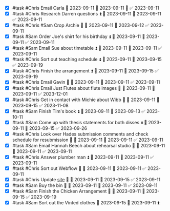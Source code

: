 - [x] #task #Chris Email Carla 📅 2023-09-11 🛫 2023-09-11 🔺 ✅ 2023-09-11
- [x] #task #Chris Research Darren questions ⏫ 🛫 2023-09-11 📅 2023-09-11 ✅ 2023-09-11
- [x] #task #Chris #Sam Crop Archie 🔼 🛫 2023-09-11 📅 2023-09-12 ✅ 2023-09-11
- [x] #task #Sam Order Joe's shirt for his birthday ⏫ 🛫 2023-09-11 📅 2023-09-11 ✅ 2023-09-11
- [x] #task #Sam Email Sue about timetable ⏫ 🛫 2023-09-11 📅 2023-09-11 ✅ 2023-09-11
- [x] #task #Chris Sort out teaching schedule ⏫ 🛫 2023-09-11 📅 2023-09-15 ✅ 2023-09-19
- [x] #task #Chris Finish the arrangement ⏫ 🛫 2023-09-11 📅 2023-09-15 ✅ 2023-09-19
- [x] #task #Chris Email Gavin 🔼 🛫 2023-09-11 📅 2023-09-11 ✅ 2023-09-11
- [x] #task #Chris Email Just Flutes about flute images 🔼 🛫 2023-09-11 📅 2023-09-11 ✅ 2023-12-01
- [x] #task #Chris Get in contact with Michie about Wibb 🔼 🛫 2023-09-11 📅 2023-09-15 ✅ 2023-11-08
- [x] #task #Sam Finish Tim's book ⏫ 🛫 2023-09-11 📅 2023-09-13 ✅ 2023-10-11
- [x] #task #Sam Come up with thesis statements for both disses ⏫ 🛫 2023-09-11 📅 2023-09-15 ✅ 2023-09-26
- [x] #task #Chris Look over Hades submission comments and check schedule for resubmission 🔼 🛫 2023-09-11 📅 2023-09-11 ✅ 2023-09-11
- [x] #task #Sam Email Hannah Beech about rehearsal studio 🔼 🛫 2023-09-11 📅 2023-09-11 ✅ 2023-09-11
- [x] #task #Chris Answer plumber man ⏫ 🛫 2023-09-11 📅 2023-09-11 ✅ 2023-09-11
- [x] #task #Chris Sort out Webflow 🔼 🛫 2023-09-11 📅 2023-09-11 ✅ 2023-09-11
- [x] #task #Chris Update [site](www.chrishillflute.com) 🔼 🛫 2023-09-11 📅 2023-09-15 ✅ 2023-09-11
- [x] #task #Sam Buy the bin 🔼 🛫 2023-09-11 📅 2023-09-11 ✅ 2023-09-11
- [x] #task #Sam Finish the Chicken Arrangement 🔺 🛫 2023-09-11 📅 2023-09-15 ✅ 2023-09-19
- [x] #task #Sam Sort out the Vinted clothes 📅 2023-09-15 🛫 2023-09-11 ⏫ 